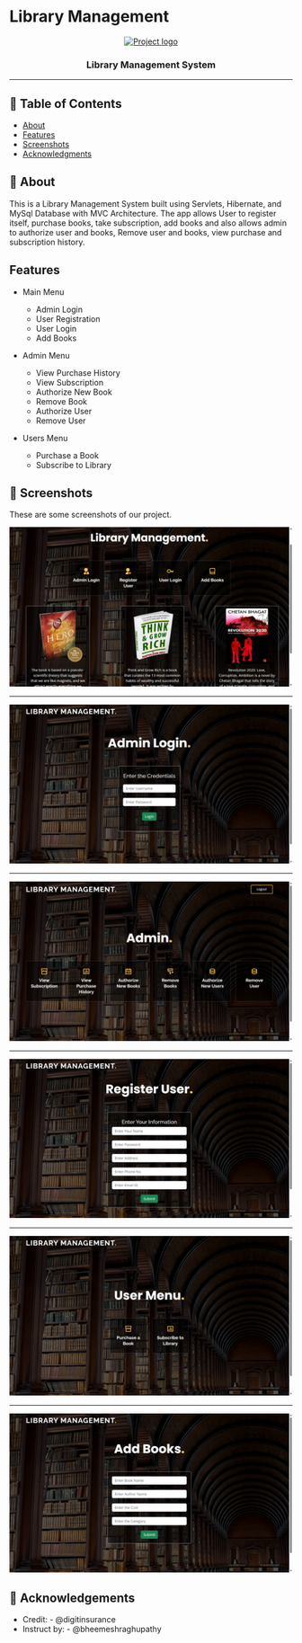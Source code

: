 # Library Management
<p align="center">
  <a href="" rel="noopener">
 <img width=350px height=200px src="https://rashidakamal.com/images/portfolio/itp-thesis.gif" alt="Project logo"></a>
</p>

<h3 align="center">Library Management System</h3>

---



## 📝 Table of Contents
- [About](#about)
- [Features](#features)
- [Screenshots](#screenshots)
- [Acknowledgments](#acknowledgement)

## 🧐 About <a name = "about"></a>
This is a Library Management System built using Servlets, Hibernate, and MySql Database with MVC Architecture. The app allows User to register itself, purchase books, take subscription, add books and also allows admin to authorize user and books, Remove user and books, view purchase and subscription  history.
 
## Features<a name = "features"></a>

* Main Menu
  * Admin Login
  * User Registration
  * User Login
  * Add Books

* Admin Menu
  * View Purchase History
  * View Subscription
  * Authorize New Book
  * Remove Book
  * Authorize User
  * Remove User
    
* Users Menu
  * Purchase a Book
  * Subscribe to Library


## 🏁 Screenshots<a name = "screenshots"></a>
These are some screenshots of our project.
<p align="center">
  <a href="" rel="noopener">
 <img  src="https://github.com/sumanmeher/LibraryManagement_Hibernate/blob/main/src/images/Main%20Menu.png" alt="Main Menu"></a>
 
 ****************
 
  <a href="" rel="noopener">
 <img  src="https://github.com/sumanmeher/LibraryManagement_Hibernate/blob/main/src/images/Admin%20Login.png" alt="Admin Login"></a>

*****************

 <a href="" rel="noopener">
 <img  src="https://github.com/sumanmeher/LibraryManagement_Hibernate/blob/main/src/images/Admin%20Menu.png" alt="Admin Menu"></a>

 *****************

 <a href="" rel="noopener">
 <img  src="https://github.com/sumanmeher/LibraryManagement_Hibernate/blob/main/src/images/Register%20User.png" alt="User Registration"></a>

 *****************

 <a href="" rel="noopener">
 <img  src="https://github.com/sumanmeher/LibraryManagement_Hibernate/blob/main/src/images/User%20Menu.png" alt="User Menu"></a>

 *****************

 <a href="" rel="noopener">
 <img  src="https://github.com/sumanmeher/LibraryManagement_Hibernate/blob/main/src/images/Add%20Books.png" alt="Add Books"></a>

 </p>




## 🎉 Acknowledgements <a name = "acknowledgement"></a>
- Credit: - @digitinsurance
- Instruct by: - @bheemeshraghupathy
